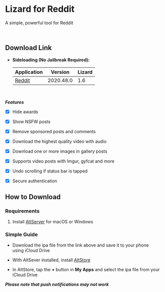 # Lizard for Reddit

A simple, powerful tool for Reddit

&nbsp;

## Download Link

* **Sideloading (No Jailbreak Required):** 
   
    | Application | Version | Lizard |
    | --- | --- | --- |
    | [Reddit](https://mega.nz/file/gEZVUKQb#15v_qlGs4RtRVstjgVZl83bKkDS1ESmlZuG2zpdmUpk) | 2020.48.0 | 1.6 |

        
&nbsp;

***Features***

- [x] Hide awards
- [x] Show NSFW posts
- [x] Remove sponsored posts and comments
- [x] Download the highest quality video with audio
- [x] Download one or more images in gallery posts
- [x] Supports video posts with Imgur, gyfcat and more
- [x] Undo scrolling if status bar is tapped
- [x] Secure authentication


## How to Download

### Requirements

1. Install [AltServer](https://altstore.io/) for macOS or Windows 

### Simple Guide

* Download the ipa file from the link above and save it to your phone using iCloud Drive 

* With AltSever installed, install [AltStore](https://altstore.io/faq/)  

* In AltStore, tap the **+** button in **My Apps** and select the ipa file from your iCloud Drive 


***Please note that push notifications may not work***

